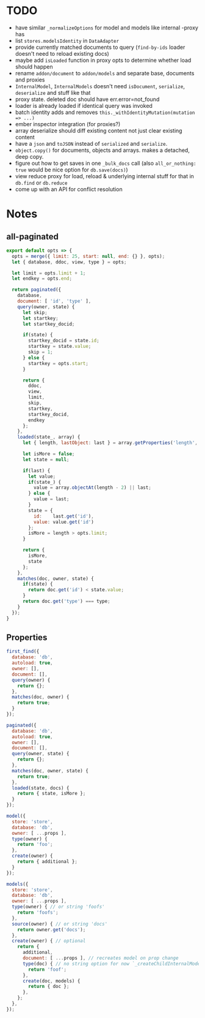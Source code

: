 # TODO

* have similar `_normalizeOptions` for model and models like internal -proxy has
* list `stores.modelsIdentity` in `DataAdapter`
* provide currently matched documents to query (`find-by-ids` loader doesn't need to reload existing docs)
* maybe add `isLoaded` function in proxy opts to determine whether load should happen
* rename `addon/document` to `addon/models` and separate base, documents and proxies
* `InternalModel`, `InternalModels` doesn't need `isDocument`, `serialize`, `deserialize` and stuff like that
* proxy state. deleted doc should have err.error=not_found
* loader is already loaded if identical query was invoked
* batch identity adds and removes `this._withIdentityMutation(mutation => ...)`
* ember inspector integration (for proxies?)
* array deserialize should diff existing content not just clear existing content
* have a `json` and `toJSON` instead of `serialized` and `serialize`.
* `object.copy()` for documents, objects and arrays. makes a detached, deep copy.
* figure out how to get saves in one `_bulk_docs` call (also `all_or_nothing: true` would be nice option for `db.save(docs)`)
* view reduce proxy for load, reload & underlying internal stuff for that in `db.find` or `db.reduce`
* come up with an API for conflict resolution

# Notes

## all-paginated

``` javascript
export default opts => {
  opts = merge({ limit: 25, start: null, end: {} }, opts);
  let { database, ddoc, view, type } = opts;

  let limit = opts.limit + 1;
  let endkey = opts.end;

  return paginated({
    database,
    document: [ 'id', 'type' ],
    query(owner, state) {
      let skip;
      let startkey;
      let startkey_docid;

      if(state) {
        startkey_docid = state.id;
        startkey = state.value;
        skip = 1;
      } else {
        startkey = opts.start;
      }

      return {
        ddoc,
        view,
        limit,
        skip,
        startkey,
        startkey_docid,
        endkey
      };
    },
    loaded(state_, array) {
      let { length, lastObject: last } = array.getProperties('length', 'lastObject');

      let isMore = false;
      let state = null;

      if(last) {
        let value;
        if(state_) {
          value = array.objectAt(length - 2) || last;
        } else {
          value = last;
        }
        state = {
          id:    last.get('id'),
          value: value.get('id')
        };
        isMore = length > opts.limit;
      }

      return {
        isMore,
        state
      };
    },
    matches(doc, owner, state) {
      if(state) {
        return doc.get('id') < state.value;
      }
      return doc.get('type') === type;
    }
  });
}
```

## Properties

``` javascript
first_find({
  database: 'db',
  autoload: true,
  owner: [],
  document: [],
  query(owner) {
    return {};
  },
  matches(doc, owner) {
    return true;
  }
});

paginated({
  database: 'db',
  autoload: true,
  owner: [],
  document: [],
  query(owner, state) {
    return {};
  },
  matches(doc, owner, state) {
    return true;
  },
  loaded(state, docs) {
    return { state, isMore };
  }
});

model({
  store: 'store',
  database: 'db',
  owner: [ ...props ],
  type(owner) {
    return 'foo';
  },
  create(owner) {
    return { additional };
  }
});

models({
  store: 'store',
  database: 'db',
  owner: [ ...props ],
  type(owner) { // or string 'foofs'
    return 'foofs';
  },
  source(owner) { // or string 'docs'
    return owner.get('docs');
  },
  create(owner) { // optional
    return {
      additional,
      document: [ ...props ], // recreates model on prop change
      type(doc) { // no string option for now `_createChildInternalModel`
        return 'foof';
      },
      create(doc, models) {
        return { doc };
      },
    };
  },
});
```
